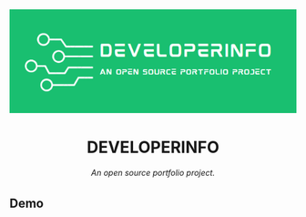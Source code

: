 
<div align="center">

<img src='https://raw.githubusercontent.com/jahidulislamzim/imageData/main/Developerinfo/DeveloperInfo.png'  alt='JavaScript Coding Challenges jahidul islam zim' id='header'/>

</div>


<h1 align="center" >DEVELOPERINFO</h1>
<h6 align="center" >An open source portfolio project.</h6>

## Demo